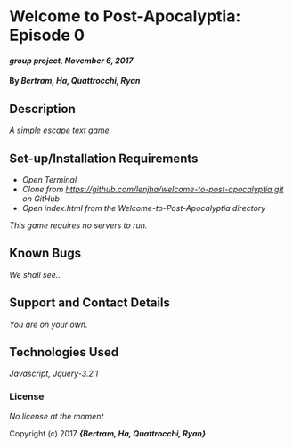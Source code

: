# Welcome to Post-Apocalyptia: Episode 0 #

#### _group project, November 6, 2017_

#### By _**Bertram, Ha, Quattrocchi, Ryan**_

## Description

_A simple escape text game_

## Set-up/Installation Requirements

* _Open Terminal_
* _Clone from https://github.com/lenjha/welcome-to-post-apocalyptia.git on GitHub_
* _Open index.html from the Welcome-to-Post-Apocalyptia directory_

_This game requires no servers to run._

## Known Bugs
_We shall see..._

## Support and Contact Details
_You are on your own._

## Technologies Used
_Javascript, Jquery-3.2.1_

### License
_No license at the moment_

Copyright (c) 2017 **_{Bertram, Ha, Quattrocchi, Ryan}_**
